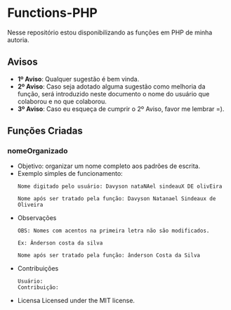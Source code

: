# Functions-PHP
Nesse repositório estou disponibilizando as funções em PHP de minha autoria.

## Avisos
* **1º Aviso**: Qualquer sugestão é bem vinda.<br>
* **2º Aviso**: Caso seja adotado alguma sugestão como melhoria da função, será introduzido neste documento o nome do usuário que colaborou e no que colaborou.
* **3º Aviso**: Caso eu esqueça de cumprir o 2º Aviso, favor me lembrar =).

## Funções Criadas
### nomeOrganizado
* Objetivo: organizar um nome completo aos padrões de escrita.<br>
* Exemplo simples de funcionamento:
  ```
  Nome digitado pelo usuário: Davyson nataNAel sindeauX DE olivEira
  
  Nome após ser tratado pela função: Davyson Natanael Sindeaux de Oliveira
  ```
* Observações
  ```  
  OBS: Nomes com acentos na primeira letra não são modificados.

  Ex: Ânderson costa da silva
  
  Nome após ser tratado pela função: ânderson Costa da Silva
  ```
* Contribuições
  ```  
  Usuário:
  Contribuição:
  ```
* Licensa
  Licensed under the MIT license.
